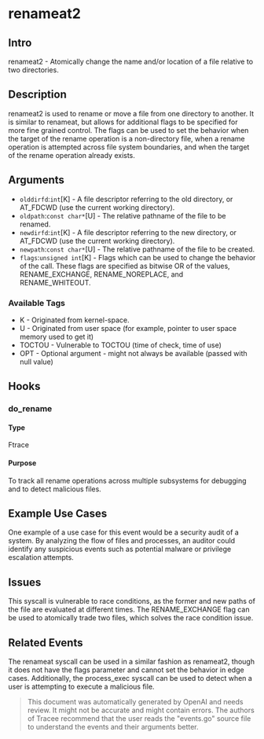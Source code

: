 
# renameat2

## Intro
renameat2 - Atomically change the name and/or location of a file relative to two directories.

## Description
renameat2 is used to rename or move a file from one directory to another. It is similar to renameat, but allows for additional flags to be specified for more fine grained control. The flags can be used to set the behavior when the target of the rename operation is a non-directory file, when a rename operation is attempted across file system boundaries, and when the target of the rename operation already exists. 

## Arguments
* `olddirfd`:`int`[K] - A file descriptor referring to the old directory, or AT_FDCWD (use the current working directory). 
* `oldpath`:`const char*`[U] - The relative pathname of the file to be renamed.
* `newdirfd`:`int`[K] - A file descriptor referring to the new directory, or AT_FDCWD (use the current working directory).
* `newpath`:`const char*`[U] - The relative pathname of the file to be created. 
* `flags`:`unsigned int`[K] - Flags which can be used to change the behavior of the call. These flags are specified as bitwise OR of the values, RENAME_EXCHANGE, RENAME_NOREPLACE, and RENAME_WHITEOUT.

### Available Tags
* K - Originated from kernel-space.
* U - Originated from user space (for example, pointer to user space memory used to get it)
* TOCTOU - Vulnerable to TOCTOU (time of check, time of use)
* OPT - Optional argument - might not always be available (passed with null value)

## Hooks
### do_rename
#### Type 
Ftrace

#### Purpose
To track all rename operations across multiple subsystems for debugging and to detect malicious files.

## Example Use Cases
One example of a use case for this event would be a security audit of a system. By analyzing the flow of files and processes, an auditor could identify any suspicious events such as potential malware or privilege escalation attempts.

## Issues
This syscall is vulnerable to race conditions, as the former and new paths of the file are evaluated at different times. The RENAME_EXCHANGE flag can be used to atomically trade two files, which solves the race condition issue.

## Related Events
The renameat syscall can be used in a similar fashion as renameat2, though it does not have the flags parameter and cannot set the behavior in edge cases. Additionally, the process_exec syscall can be used to detect when a user is attempting to execute a malicious file.

> This document was automatically generated by OpenAI and needs review. It might
> not be accurate and might contain errors. The authors of Tracee recommend that
> the user reads the "events.go" source file to understand the events and their
> arguments better.
